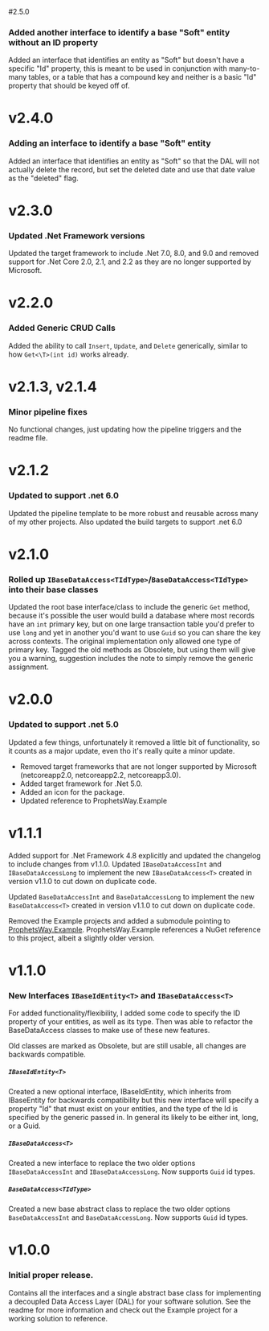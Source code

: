 #2.5.0
### Added another interface to identify a base "Soft" entity without an ID property
Added an interface that identifies an entity as "Soft" but doesn't have a specific "Id" property, this is meant to be used in
conjunction with many-to-many tables, or a table that has a compound key and neither is a basic "Id" property that should be keyed off of.


# v2.4.0
### Adding an interface to identify a base "Soft" entity
Added an interface that identifies an entity as "Soft" so that the DAL will not actually delete the record, but set the deleted date and use that date value as the "deleted" flag.

# v2.3.0
### Updated .Net Framework versions
Updated the target framework to include .Net 7.0, 8.0, and 9.0 and removed support for .Net Core 2.0, 2.1, and 2.2 as they are no longer supported by Microsoft.

# v2.2.0
### Added Generic CRUD Calls
Added the ability to call ```Insert```, ```Update```, and ```Delete``` generically, similar to how ```Get<\T>(int id)``` works already.

# v2.1.3, v2.1.4
### Minor pipeline fixes
No functional changes, just updating how the pipeline triggers and the readme file.

# v2.1.2
### Updated to support .net 6.0
Updated the pipeline template to be more robust and reusable across many of my other projects.  Also updated the build
targets to support .net 6.0

# v2.1.0
### Rolled up ```IBaseDataAccess<TIdType>```/```BaseDataAccess<TIdType>``` into their base classes
Updated the root base interface/class to include the generic ```Get``` method, because it's possible the user would build
a database where most records have an ```int``` primary key, but on one large transaction table you'd prefer to use ```long```
and yet in another you'd want to use ```Guid``` so you can share the key across contexts.  The original implementation
only allowed one type of primary key.  Tagged the old methods as Obsolete, but using them will give you a warning, suggestion
includes the note to simply remove the generic assignment.


# v2.0.0
### Updated to support .net 5.0
Updated a few things, unfortunately it removed a little bit of functionality, so it counts as a major update, 
even tho it's really quite a minor update.
- Removed target frameworks that are not longer supported by Microsoft (netcoreapp2.0, netcoreapp2.2, netcoreapp3.0).
- Added target framework for .Net 5.0.
- Added an icon for the package.
- Updated reference to ProphetsWay.Example 


# v1.1.1
Added support for .Net Framework 4.8 explicitly and updated the changelog to include changes from v1.1.0.
Updated ```IBaseDataAccessInt``` and ```IBaseDataAccessLong``` to implement the new ```IBaseDataAccess<T>```
created in version v1.1.0 to cut down on duplicate code.

Updated ```BaseDataAccessInt``` and ```BaseDataAccessLong``` to implement the new ```BaseDataAccess<T>``` 
created in version v1.1.0 to cut down on duplicate code.

Removed the Example projects and added a submodule pointing to [ProphetsWay.Example](https://github.com/ProphetManX/ProphetsWay.Example).
ProphetsWay.Example references a NuGet reference to this project, albeit a slightly older version.



# v1.1.0
### New Interfaces ```IBaseIdEntity<T>``` and ```IBaseDataAccess<T>```
For added functionality/flexibility, I added some code to specify the ID property of your entities, as well as its type.
Then was able to refactor the BaseDataAccess classes to make use of these new features.

Old classes are marked as Obsolete, but are still usable, all changes are backwards compatible.

##### ```IBaseIdEntity<T>```
Created a new optional interface, IBaseIdEntity, which inherits from IBaseEntity for backwards compatibility
but this new interface will specify a property "Id" that must exist on your entities, and the type of the Id is 
specified by the generic passed in.  In general its likely to be either int, long, or a Guid.

##### ```IBaseDataAccess<T>```
Created a new interface to replace the two older options ```IBaseDataAccessInt``` and ```IBaseDataAccessLong```.
Now supports ```Guid``` id types.

##### ```BaseDataAccess<TIdType>```
Created a new base abstract class to replace the two older options ```BaseDataAccessInt``` and ```BaseDataAccessLong```.
Now supports ```Guid``` id types.



# v1.0.0
### Initial proper release.  
Contains all the interfaces and a single abstract base class for implementing a decoupled Data Access Layer (DAL) for your software solution.  See the 
readme for more information and check out the Example project for a working solution to reference.